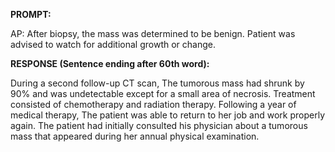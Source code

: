**PROMPT:**

AP:  After biopsy, the mass was determined to be benign. Patient was advised to watch for additional growth or change. 

**RESPONSE (Sentence ending after 60th word):**

During a second follow-up CT scan,  The tumorous mass had shrunk by 90% and was undetectable except for a small area of necrosis. Treatment consisted of chemotherapy and radiation therapy. Following a year of medical therapy,  The patient was able to return to her job and work properly again. The patient had initially consulted his physician about a tumorous mass that appeared during her annual physical examination. 